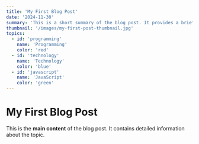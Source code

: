 ```yaml
---
title: 'My First Blog Post'
date: '2024-11-30'
summary: 'This is a short summary of the blog post. It provides a brief introduction to the content.'
thumbnail: '/images/my-first-post-thumbnail.jpg'
topics:
  - id: 'programming'
    name: 'Programming'
    color: 'red'
  - id: 'technology'
    name: 'Technology'
    color: 'blue'
  - id: 'javascript'
    name: 'JavaScript'
    color: 'green'
---
```


# My First Blog Post

This is the **main content** of the blog post. It contains detailed information about the topic.
